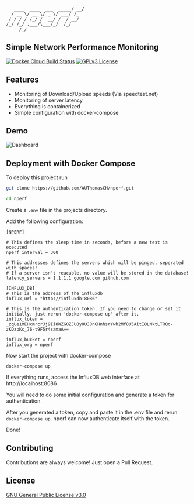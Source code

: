 ```
                          ____
   ____  ____  ___  _____/ __/
  / __ \/ __ \/ _ \/ ___/ /_
 / / / / /_/ /  __/ /  / __/
/_/ /_/ .___/\___/_/  /_/
     /_/
```

## Simple Network Performance Monitoring

[![Docker Cloud Build Status](https://img.shields.io/docker/cloud/build/thomasglauser00/nperf)](https://hub.docker.com/r/thomasglauser00/nperf)
[![GPLv3 License](https://img.shields.io/badge/License-GPL%20v3-yellow.svg)](https://opensource.org/licenses/)

## Features

-   Monitoring of Download/Upload speeds (Via speedtest.net)
-   Monitoring of server latency
-   Everything is containerized
-   Simple configuration with docker-compose

## Demo

![Dashboard](https://github.com/AUThomasCH/nperf/raw/main/docs/images/dashboard.PNG)

## Deployment with Docker Compose

To deploy this project run

```bash
git clone https://github.com/AUThomasCH/nperf.git

cd nperf
```

Create a `.env` file in the projects directory.

Add the following configuration:

```
[NPERF]

# This defines the sleep time in seconds, before a new test is executed
nperf_interval = 300

# This addresses defines the servers which will be pinged, seperated with spaces!
# If a server isn't reacable, no value will be stored in the database!
latency_servers = 1.1.1.1 google.com github.com

[INFLUX_DB]
# This is the address of the influxdb
influx_url = "http://influxdb:8086"

# This is the authentication token. If you need to change or set it initially, just rerun 'docker-compose up' after it.
influx_token = _zqUe1mEHxmrcrJj9Ii8WZG0ZJU8yOUJ8nGHnhsrYwh2MfOU5AitI8LNktLTRQc-zKQzpKc_76-t9F5r4samaA==

influx_bucket = nperf
influx_org = nperf

```

Now start the project with docker-compose

```
docker-compose up
```

If everything runs, access the InfluxDB web interface at http://localhost:8086

You will need to do some initial configuration and generate a token for authentication.

After you generated a token, copy and paste it in the .env file and rerun `docker-compose up`.
nperf can now authenticate itself with the token.

Done!

## Contributing

Contributions are always welcome! Just open a Pull Request.

## License

[GNU General Public License v3.0](https://github.com/AUThomasCH/nperf/blob/main/LICENSE)
